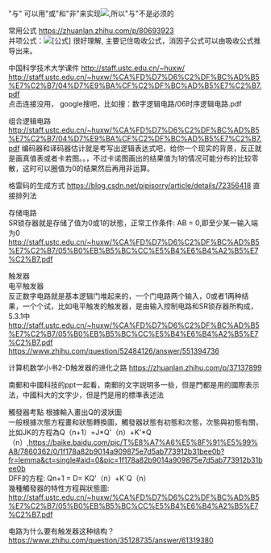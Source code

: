 "与" 可以用"或"和"非"来实现<img src="https://www.zhihu.com/equation?tex=AB%3D%28A%27%2BB%27%29%27"/>,所以"与"不是必须的

常用公式 https://zhuanlan.zhihu.com/p/80693923 <br/>
并项公式：<img src="https://www.zhihu.com/equation?tex=AB%2BAB%27%3DA" alt="[公式]" eeimg="1" data-formula="AB+AB'=A"> 很好理解,
主要记住吸收公式，消因子公式可以由吸收公式推导出来。

中国科学技术大学课件 http://staff.ustc.edu.cn/~huxw/ <br/> http://staff.ustc.edu.cn/~huxw/%CA%FD%D7%D6%C2%DF%BC%AD%B5%E7%C2%B7/04%D7%E9%BA%CF%C2%DF%BC%AD%B5%E7%C2%B7.pdf <br/>
点击连接没用， google搜吧，比如搜：数字逻辑电路/06时序逻辑电路.pdf

组合逻辑电路<br/> http://staff.ustc.edu.cn/~huxw/%CA%FD%D7%D6%C2%DF%BC%AD%B5%E7%C2%B7/04%D7%E9%BA%CF%C2%DF%BC%AD%B5%E7%C2%B7.pdf
编码器和译码器估计就是考写出逻辑表达式吧，给你一个现实的背景，反正就是画真值表或者卡若图。。，不过卡诺图画出的结果值为1的情况可能分布的比较零散，这时可以圈值为0的结果然后再用非运算。

格雷码的生成方式 https://blog.csdn.net/pipisorry/article/details/72356418 直接排列法

存储电路<br/>
SR锁存器就是存储了值为0或1的狀態，正常工作条件: AB = 0,即至少某一输入端为0 <br/> http://staff.ustc.edu.cn/~huxw/%CA%FD%D7%D6%C2%DF%BC%AD%B5%E7%C2%B7/05%B0%EB%B5%BC%CC%E5%B4%E6%B4%A2%B5%E7%C2%B7.pdf

触发器<br/>
电平触发器<br/>
反正数字电路就是基本逻辑门堆起来的，一个门电路两个输入，0或者1两种结果，一个个试，比如电平触发的触发器，是由输入控制电路和SR锁存器所构成，5.3.1中 http://staff.ustc.edu.cn/~huxw/%CA%FD%D7%D6%C2%DF%BC%AD%B5%E7%C2%B7/05%B0%EB%B5%BC%CC%E5%B4%E6%B4%A2%B5%E7%C2%B7.pdf <br/>https://www.zhihu.com/question/52484126/answer/551394736

计算机数学小书2-D触发器的进化之路 https://zhuanlan.zhihu.com/p/37137899

南郵和中國科技的ppt一起看，南郵的文字説明多一些，但是門都是用的國際表示法，中國科大的文字少，但是門是用的標準表述法

觸發器考點 根據輸入畫出Q的波狀圖<br/>
一般根據次態方程畫和狀態轉換圖，觸發器狀態有初態和次態，次態與初態有關，比如JK的方程為Q（n+1）=J*Q'（n）+K'*Q（n）,https://baike.baidu.com/pic/T%E8%A7%A6%E5%8F%91%E5%99%A8/7860362/0/1f178a82b9014a909875e7d5ab773912b31bee0b?fr=lemma&ct=single#aid=0&pic=1f178a82b9014a909875e7d5ab773912b31bee0b <br/>
DFF的方程: Qn+1 = D= KQ'（n）+K`Q（n）<br/>
幾種觸發器的特性方程與狀態圖:<br/>
http://staff.ustc.edu.cn/~huxw/%CA%FD%D7%D6%C2%DF%BC%AD%B5%E7%C2%B7/05%B0%EB%B5%BC%CC%E5%B4%E6%B4%A2%B5%E7%C2%B7.pdf

电路为什么要有触发器这种结构？https://www.zhihu.com/question/35128735/answer/61319380
